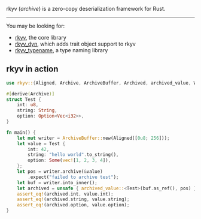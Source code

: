 rkyv (*archive*) is a zero-copy deserialization framework for Rust.

---

You may be looking for:

- [rkyv](https://docs.rs/rkyv), the core library
- [rkyv_dyn](https://docs.rs/rkyv_dyn), which adds trait object support to rkyv
- [rkyv_typename](https://docs.rs/rkyv_typename), a type naming library

## rkyv in action

```rust
use rkyv::{Aligned, Archive, ArchiveBuffer, Archived, archived_value, WriteExt};

#[derive(Archive)]
struct Test {
    int: u8,
    string: String,
    option: Option<Vec<i32>>,
}

fn main() {
    let mut writer = ArchiveBuffer::new(Aligned([0u8; 256]));
    let value = Test {
        int: 42,
        string: "hello world".to_string(),
        option: Some(vec![1, 2, 3, 4]),
    };
    let pos = writer.archive(&value)
        .expect("failed to archive test");
    let buf = writer.into_inner();
    let archived = unsafe { archived_value::<Test>(buf.as_ref(), pos) };
    assert_eq!(archived.int, value.int);
    assert_eq!(archived.string, value.string);
    assert_eq!(archived.option, value.option);
}
```